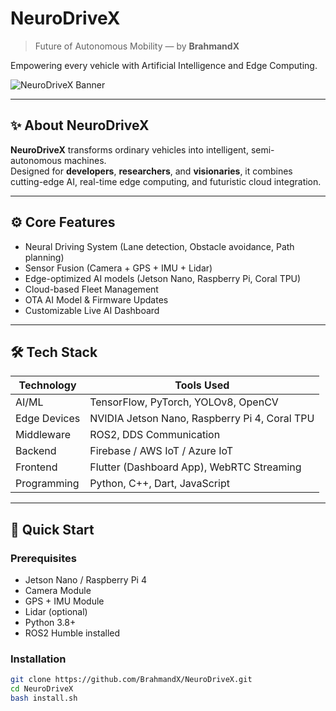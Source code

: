 # NeuroDriveX

> Future of Autonomous Mobility — by **BrahmandX**

Empowering every vehicle with Artificial Intelligence and Edge Computing.

![NeuroDriveX Banner](https://your-banner-link-here.com/banner.gif)

---

## ✨ About NeuroDriveX

**NeuroDriveX** transforms ordinary vehicles into intelligent, semi-autonomous machines.  
Designed for **developers**, **researchers**, and **visionaries**, it combines cutting-edge AI, real-time edge computing, and futuristic cloud integration.

---

## ⚙️ Core Features

- Neural Driving System (Lane detection, Obstacle avoidance, Path planning)
- Sensor Fusion (Camera + GPS + IMU + Lidar)
- Edge-optimized AI models (Jetson Nano, Raspberry Pi, Coral TPU)
- Cloud-based Fleet Management
- OTA AI Model & Firmware Updates
- Customizable Live AI Dashboard

---

## 🛠 Tech Stack

| Technology    | Tools Used                                          |
|---------------|-----------------------------------------------------|
| AI/ML         | TensorFlow, PyTorch, YOLOv8, OpenCV                  |
| Edge Devices  | NVIDIA Jetson Nano, Raspberry Pi 4, Coral TPU        |
| Middleware    | ROS2, DDS Communication                              |
| Backend       | Firebase / AWS IoT / Azure IoT                       |
| Frontend      | Flutter (Dashboard App), WebRTC Streaming            |
| Programming   | Python, C++, Dart, JavaScript                        |

---

## 🚀 Quick Start

### Prerequisites

- Jetson Nano / Raspberry Pi 4
- Camera Module
- GPS + IMU Module
- Lidar (optional)
- Python 3.8+
- ROS2 Humble installed

### Installation

```bash
git clone https://github.com/BrahmandX/NeuroDriveX.git
cd NeuroDriveX
bash install.sh
